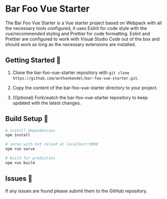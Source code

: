 # Bar Foo Vue Starter

The Bar Foo Vue Starter is a Vue starter project based on Webpack with all the necessary tools configured,
it uses Eslint for code style with the vue/recommended styling and Prettier for code formatting.
Eslint and Prettier are configured to work with Visual Studio Code out of the box and should work as long as the necessary extensions are installed.

## Getting Started 🐤

1. Clone the bar-foo-vue-starter repository with `git clone https://github.com/anthonkendel/bar-foo-vue-starter.git`.

2. Copy the content of the bar-foo-vue-starter directory to your project.

3. (Optional) Fork/watch the bar-foo-vue-starter repository to keep updated with the latest changes.

## Build Setup 🐢

```bash
# install dependencies
npm install

# serve with hot reload at localhost:9090
npm run serve

# build for production
npm run build
```

## Issues 🦀

If any issues are found please submit them to the GitHub repository.
